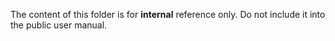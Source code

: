 The content of this folder is for **internal** reference only. Do not include it into the public user manual.
